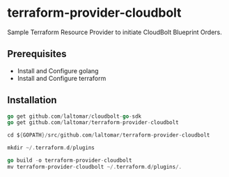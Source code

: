 # terraform-provider-cloudbolt
Sample Terraform Resource Provider to initiate CloudBolt Blueprint Orders.

## Prerequisites
- Install and Configure golang
- Install and Configure terraform

## Installation
```go
go get github.com/laltomar/cloudbolt-go-sdk
go get github.com/laltomar/terraform-provider-cloudbolt

cd ${GOPATH}/src/github.com/laltomar/terraform-provider-cloudbolt 

mkdir ~/.terraform.d/plugins

go build -o terraform-provider-cloudbolt
mv terraform-provider-cloudbolt ~/.terraform.d/plugins/.

```
